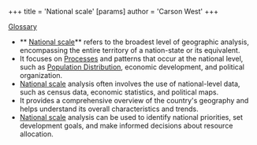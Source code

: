 +++
 title = 'National scale'
[params]
	author = 'Carson West'
+++

 [Glossary](./../glossary/)

- ** [National scale](./../national-scale/)** refers to the broadest level of geographic analysis, encompassing the entire territory of a nation-state or its equivalent.
- It focuses on [Processes](./../processes/) and patterns that occur at the national level, such as [Population Distribution](./../population-distribution/), economic development, and political organization.
- [National scale](./../national-scale/) analysis often involves the use of national-level data, such as census data, economic statistics, and political maps.
- It provides a comprehensive overview of the country's geography and helps understand its overall characteristics and trends.
- [National scale](./../national-scale/) analysis can be used to identify national priorities, set development goals, and make informed decisions about resource allocation.